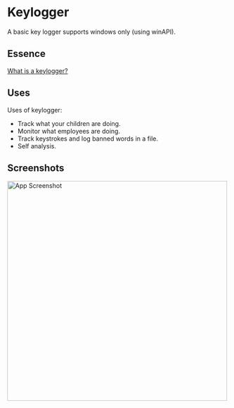 # Keylogger
A basic key logger supports windows only (using winAPI).

## Essence
[What is a keylogger?](https://en.wikipedia.org/wiki/Keystroke_logging "what is")

## Uses
Uses of keylogger:
- Track what your children are doing.
- Monitor what employees are doing.
- Track keystrokes and log banned words in a file.
- Self analysis.

## Screenshots
<img src="https://i.ibb.co/TTpVg6p/image.png" alt="App Screenshot" width="500" />

